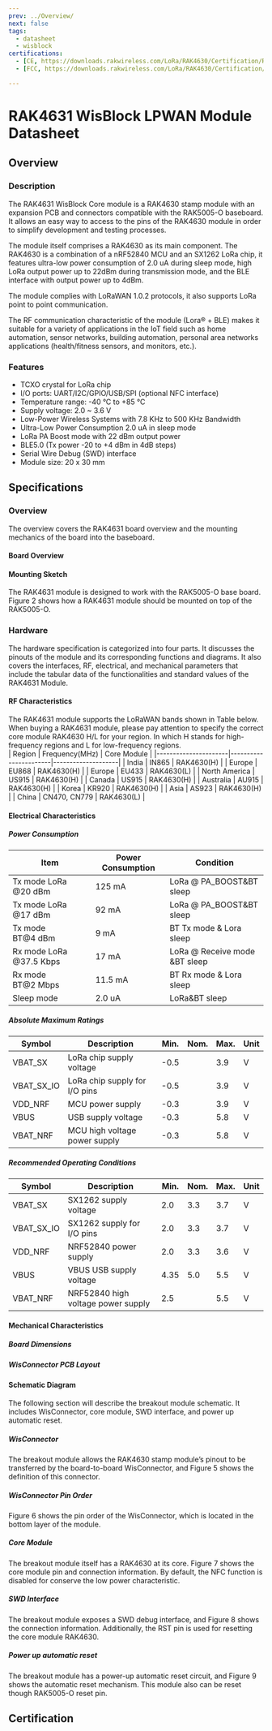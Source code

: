 ```yaml
---
prev: ../Overview/
next: false
tags:
  - datasheet
  - wisblock
certifications:
  - [CE, https://downloads.rakwireless.com/LoRa/RAK4630/Certification/RAK4630RAK4631_CE_Cert.zip]
  - [FCC, https://downloads.rakwireless.com/LoRa/RAK4630/Certification/RAK4630RAK4631_FCC_Cert.zip]  

---
```


# RAK4631 WisBlock LPWAN Module Datasheet

<!--
<rk-img
  src="/assets/images/wisblock/rak4631/datasheet/overview.jpg"
  width="30%"
  caption="RAK4631 WisBlock LPWAN Module"
/>
-->
## Overview

### Description

The RAK4631 WisBlock Core module is a RAK4630 stamp module with an expansion PCB and connectors compatible with the RAK5005-O baseboard. It allows an easy way to access to the pins of the RAK4630 module in order to simplify development and testing processes.

The module itself comprises a RAK4630 as its main component. The RAK4630 is a combination of a nRF52840 MCU and an SX1262 LoRa chip, it features ultra-low power consumption of 2.0&nbsp;uA during sleep mode, high LoRa output power up to 22dBm during transmission mode, and the BLE interface with output power up to 4dBm.

The module complies with LoRaWAN 1.0.2 protocols, it also supports LoRa point to point communication.

The RF communication characteristic of the module (Lora® + BLE) makes it suitable for a variety of applications in the IoT field such as home automation, sensor networks, building automation, personal area networks applications (health/fitness sensors, and monitors, etc.).


### Features

- TCXO crystal for LoRa chip
- I/O ports: UART/I2C/GPIO/USB/SPI (optional NFC interface)
- Temperature range: -40&nbsp;°C to +85&nbsp;°C
- Supply voltage: 2.0 ~ 3.6&nbsp;V
- Low-Power Wireless Systems with 7.8&nbsp;KHz to 500&nbsp;KHz Bandwidth
- Ultra-Low Power Consumption 2.0&nbsp;uA in sleep mode
- LoRa PA Boost mode with 22&nbsp;dBm output power
- BLE5.0 (Tx power -20 to +4&nbsp;dBm in 4dB steps)
- Serial Wire Debug (SWD) interface
- Module size: 20 x 30&nbsp;mm

## Specifications

### Overview

The overview covers the RAK4631 board overview and the mounting mechanics of the board into the baseboard.

#### Board Overview

<rk-img
  src="/assets/images/wisblock/rak4631/datasheet/rak4631_overview.png"
  width="80%"
  caption="RAK4631 Overview"
/>

<!---
Add these two images when the illustrations are correct already. 

<rk-img
  src="/assets/images/wisblock/rak4631/datasheet/topview.png"
  width="80%"
  caption="RAK4631 Top View"
/>

<rk-img
  src="/assets/images/wisblock/rak4631/datasheet/bottomview.png"
  width="80%"
  caption="RAK4631 Bottom View"
/>
--->

#### Mounting Sketch

The RAK4631 module is designed to work with the RAK5005-O base board. Figure 2 shows how a RAK4631 module should be mounted on top of the RAK5005-O.

<rk-img
  src="/assets/images/wisblock/rak4631/datasheet/mounting-sketch.png"
  width="50%"
  caption="RAK4631 Mounting Sketch"
/>

### Hardware

The hardware specification is categorized into four parts. It discusses the pinouts of the module and its corresponding functions and diagrams. It also covers the interfaces, RF, electrical, and mechanical parameters that include the tabular data of the functionalities and standard values of the RAK4631 Module.

<!---
Add this image when the top and bottom view illustrations are correct already.

#### Interfaces

<rk-img
  src="/assets/images/wisblock/rak4631/datasheet/rak4631_overview.png"
  width="80%"
  caption="RAK4631 Interfaces"
/>
--->

#### RF Characteristics

The RAK4631 module supports the LoRaWAN bands shown in Table below. When buying a RAK4631 module, please pay attention to specify the correct core module RAK4630 H/L for your region. In which H stands for high-frequency regions and L for low-frequency regions.  
|     Region           |     Frequency(MHz)    |     Core Module    |
|----------------------|-----------------------|--------------------|
|     India           |     IN865             |     RAK4630(H)     |
|     Europe           |     EU868             |     RAK4630(H)     |
|     Europe           |     EU433             |     RAK4630(L)     |
|     North America    |     US915             |     RAK4630(H)     |
|     Canada           |     US915             |     RAK4630(H)     |
|     Australia        |     AU915             |     RAK4630(H)     |
|     Korea            |     KR920             |     RAK4630(H)     |
|     Asia             |     AS923             |     RAK4630(H)     |
|     China            |     CN470, CN779      |     RAK4630(L)     |

#### Electrical Characteristics

##### Power Consumption

| **Item** | **Power Consumption** | **Condition** | 
| ---- | ---- | ---- | 
| Tx mode LoRa @20&nbsp;dBm | 125&nbsp;mA | LoRa @ PA_BOOST&BT sleep | 
| Tx mode LoRa @17&nbsp;dBm | 92&nbsp;mA | LoRa @ PA_BOOST&BT sleep | 
| Tx mode BT@4&nbsp;dBm | 9&nbsp;mA | BT Tx mode & Lora sleep | 
| Rx mode LoRa @37.5&nbsp;Kbps | 17&nbsp;mA | LoRa @ Receive mode &BT sleep | 
| Rx mode BT@2&nbsp;Mbps | 11.5&nbsp;mA | BT Rx mode & Lora sleep | 
| Sleep mode | 2.0&nbsp;uA | LoRa&BT sleep | 


##### Absolute Maximum Ratings

| **Symbol** | **Description** | **Min.** | **Nom.** | **Max.** | **Unit** | 
| ---- | ---- | ---- | ---- | ---- | ---- | 
| VBAT_SX | LoRa chip supply voltage | -0.5 |  | 3.9 | V | 
| VBAT_SX_IO | LoRa chip supply for I/O pins | -0.5 |  | 3.9 | V | 
| VDD_NRF | MCU power supply | -0.3 |  | 3.9 | V | 
| VBUS | USB supply voltage | -0.3 |  | 5.8 | V | 
| VBAT_NRF | MCU high voltage power supply | -0.3 |  | 5.8 | V | 


##### Recommended Operating Conditions

| **Symbol** | **Description** | **Min.** | **Nom.** | **Max.** | **Unit** | 
| ---- | ---- | ---- | ---- | ---- | ---- | 
| VBAT_SX | SX1262 supply voltage | 2.0 | 3.3 | 3.7 | V | 
| VBAT_SX_IO | SX1262 supply for I/O pins | 2.0 | 3.3 | 3.7 | V | 
| VDD_NRF | NRF52840 power supply | 2.0 | 3.3 | 3.6 | V | 
| VBUS | VBUS USB supply voltage | 4.35 | 5.0 | 5.5 | V | 
| VBAT_NRF | NRF52840 high voltage power supply | 2.5 |  | 5.5 | V | 

#### Mechanical Characteristics

##### Board Dimensions

<rk-img
  src="/assets/images/wisblock/rak4631/datasheet/board-dimensions.jpg"
  width="35%"
  caption="Mechanical Dimensions"
/>

##### WisConnector PCB Layout

<rk-img
  src="/assets/images/wisblock/rak4631/datasheet/FxxS1003K6M.png"
  width="100%"
  caption="WisConnector PCB footprint and recommendations"
/>

#### Schematic Diagram

The following section will describe the breakout module schematic. It includes WisConnector, core module, SWD interface, and power up automatic reset.

##### WisConnector 

The breakout module allows the RAK4630 stamp module’s pinout to be transferred by the board-to-board WisConnector, and Figure 5 shows the definition of this connector.

<rk-img
  src="/assets/images/wisblock/rak4631/datasheet/wisconnector-pin.jpg"
  width="50%"
  caption="WisConnector pin defintion"
/>
<!-- 
| **Pin No.** | **Name** | 
| ---- | ---- | 
| 1 | VBAT_1 | 
| 2 | VBAT | 
| 3 | GND1 | 
| 4 | GND2 | 
| 5 | 3V3_1 | 
| 6 | 3V3_2 | 
| 7 | USB+ | 
| 8 | USB- | 
| 9 | VBUS | 
| 10 | SW1 | 
| 11 | TXD0 | 
| 12 | RXD0 | 
| 13 | RESET | 
| 14 | LED1 | 
| 15 | LED2 | 
| 16 | LED3 | 
| 17 | VDD_1 | 
| 18 | VDD_2 | 
| 19 | I2C1_SDA | 
| 20 | I2C1_SCL | 
| 21 | AIN0 | 
| 22 | AIN1 | 
| 23 | BOOT0 | 
| 24 | NC | 
| 25 | SPI_CS | 
| 26 | SPI_CLK | 
| 27 | SPI_MISO | 
| 28 | SPI_MOSI | 
| 29 | IO1 | 
| 30 | IO2 | 
| 31 | IO3 | 
| 32 | IO4 | 
| 33 | TXD1 | 
| 34 | RXD1 | 
| 35 | I2C2_SDA | 
| 36 | I2C2_SCL | 
| 37 | IO5 | 
| 38 | IO6 | 
| 39 | GND3 | 
| 40 | GND4 | 
| F1 | GND5 | 
| F2 | GND6 | 
| F3 | GND7 | 
| F4 | GND8 |  -->


##### WisConnector Pin Order

Figure 6 shows the pin order of the WisConnector, which is located in the bottom layer of the module.

<rk-img
  src="/assets/images/wisblock/rak4631/datasheet/wisconnector-pin-order.png"
  width="25%"
  caption="WisConnector pin order"
/>

##### Core Module
The breakout module itself has a RAK4630 at its core. Figure 7 shows the core module pin and connection information. By default, the NFC function is disabled for conserve the low power characteristic.

<rk-img
  src="/assets/images/wisblock/rak4631/datasheet/core-module-pin.jpg"
  width="75%"
  caption="Core module pin definition"
/>

<!-- | **Pin No.** | **Name** | 
| ---- | ---- | 
| 1 | VBUS | 
| 2 | USB- | 
| 3 | USB+ | 
| 4 | P0.13/I2C_SDA | 
| 5 | P0.14/I2C_SCL | 
| 6 | P0.15/UART2_RX | 
| 7 | P0.16/UART2_TX | 
| 8 | P0.17/UART2_DE | 
| 9 | P0.19/UART1_RX | 
| 10 | P0.20/UART1_TX | 
| 11 | P0.21/UART1_DE | 
| 12 | P0.10/NFC2 | 
| 13 | P0.09/NFC1 | 
| 14 | GND | 
| 15 | RF_BT | 
| 16 | GND | 
| 17 | NRF_RESET | 
| 18 | SWDCLK | 
| 19 | SWDIO | 
| 20 | VBAT_SX | 
| 21 | VBAT_IO_SX | 
| 22 | GND | 
| 23 | P0.24/I2C_SDA_2 | 
| 24 | P0.25/I2C_SCL_2 | 
| 25 | P1.01/SW1 | 
| 26 | P1.02/SW2 | 
| 27 | P1.03/LED1 | 
| 28 | P1.04/LED2 | 
| 29 | P0.03/QSPI_CLK | 
| 30 | P0.02/QSPI_DIO3 | 
| 31 | P0.28/QSPI_DIO2 | 
| 32 | P0.29/QSPI_DIO1 | 
| 33 | P0.30/QSPI_DIO0 | 
| 34 | P0.26/QSPI_CS | 
| 35 | GND | 
| 36 | GND | 
| 37 | RF_LoRa | 
| 38 | GND | 
| 39 | P0.31/AIN7 | 
| 40 | P0.05/AIN3 | 
| 41 | P0.04/AIN2 | 
| 42 | GND | 
| 43 | VDD_NRF |  
| 44 | VBAT_NRF | -->


##### SWD Interface

The breakout module exposes a SWD debug interface, and Figure 8 shows the connection information. Additionally, the RST pin is used for resetting the core module RAK4630.

<rk-img
  src="/assets/images/wisblock/rak4631/datasheet/swd-interface.jpg"
  width="35%"
  caption="SWD interface"
/>

##### Power up automatic reset

The breakout module has a power-up automatic reset circuit, and Figure 9 shows the automatic reset mechanism. This module also can be reset though RAK5005-O reset pin.

<rk-img
  src="/assets/images/wisblock/rak4631/datasheet/power-automatic-reset.jpg"
  width="15%"
  caption="Power up automatic reset"
/>


<!-- ##### Flash

The RAK4630 module comprises a flash memory controlled by the SPI interface. The memory size is 8 MB
<rk-img
  src="/assets/images/wisblock/rak4631/datasheet/flash.jpg"
  width="50%"
  caption="Flash Memory"
/> -->

## Certification

<rk-certifications :params="$page.frontmatter.certifications" />

